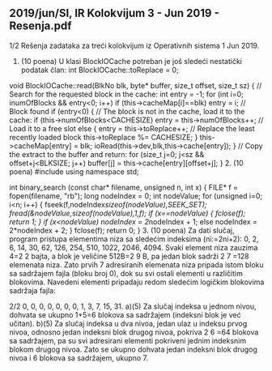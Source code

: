2019/jun/SI, IR Kolokvijum 3 - Jun 2019 - Resenja.pdf
--------------------------------------------------------------------------------


1/2 
Rešenja zadataka za 
treći kolokvijum iz Operativnih sistema 1 
Jun 2019. 
1. (10 poena) U klasi BlockIOCache potreban je još sledeći nestatički podatak član: 
int BlockIOCache::toReplace = 0; 
 
void BlockIOCache::read(BlkNo blk, byte* buffer, size_t offset, size_t sz) 
{ 
  // Search for the requested block in the cache: 
  int entry = -1; 
  for (int i=0; i<this->numOfBlocks && entry<0; i++) 
    if (this->cacheMap[i]==blk) entry = i; // Block found 
  if (entry<0) { 
    // The block is not in the cache, load it to the cache: 
    if (this->numOfBlocks<CACHESIZE) 
      entry = this->numOfBlocks++;  // Load it to a free slot 
    else { 
      entry = this->toReplace++; // Replace the least recently loaded block 
      this->toReplace %= CACHESIZE; 
    } 
    this->cacheMap[entry] = blk; 
    ioRead(this->dev,blk,this->cache[entry]); 
  } 
  // Copy the extract to the buffer and return: 
  for (size_t j=0; j<sz && offset+j<BLKSIZE; j++) 
    buffer[j] = this->cache[entry][offset+j]; 
} 
2. (10 poena) 
#include <cstdio> 
using namespace std; 
 
int binary_search (const char* filename, unsigned n, int x) { 
  FILE* f = fopen(filename, "rb"); 
  long nodeIndex = 0; 
  int nodeValue; 
  for (unsigned i=0; i<n; i++) { 
    fseek(f,nodeIndex*sizeof(nodeValue),SEEK_SET); 
    fread(&nodeValue,sizeof(nodeValue),1,f); 
    if (x==nodeValue) { fclose(f); return 1; } 
    if (x<nodeValue) 
      nodeIndex = 2*nodeIndex + 1; 
    else 
      nodeIndex = 2*nodeIndex + 2; 
  } 
  fclose(f); 
  return 0; 
} 
3. (10 poena) 
Za dati slučaj, program pristupa elementima niza sa sledećim indeksima (ni:=2ni+2): 
0, 2, 6, 14, 30, 62, 126, 254, 510, 1022, 2046, 4094. 
Svaki  element  niza  zauzima  4=2
2
 bajta, a blok je veličine 512B=2
9
B, pa jedan blok sadrži 
2
7
=128  elemenata  niza.  Zato  prvih  7  adresiranih  elemenata  niza  pripada  istom  bloku  sa 
sadržajem fajla (bloku broj 0), dok su svi ostali elementi u različitim blokovima. 
Navedeni elementi pripadaju redom sledećim logičkim blokovima sadržaja fajla: 

2/2 
0, 0, 0, 0, 0, 0, 0, 1, 3, 7, 15, 31. 
a)(5)  Za  slučaj  indeksa  u  jednom  nivou,  dohvata  se  ukupno  1+5=6  blokova  sa  sadržajem 
(indeksni blok je već učitan). 
b)(5) Za slučaj indeksa u dva nivoa, jedan ulaz u indeksu prvog nivoa, odnosno jedan indeksni 
blok  drugog  nivoa,  pokriva  2
6
=64  blokova  sa  sadržajem,  pa  su  svi  adresirani  elementi 
pokriveni  jednim  indeksnim  blokom  drugog  nivoa.  Zato  se  ukupno  dohvata  jedan  indeksni 
blok drugog nivoa i 6 blokova sa sadržajem, ukupno 7. 